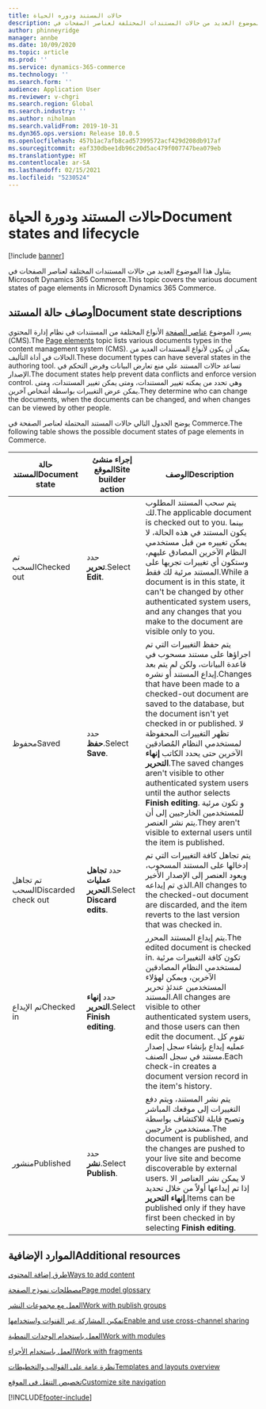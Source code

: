 ```yaml
---
title: حالات المستند ودوره الحياة
description: يتناول هذا الموضوع العديد من حالات المستندات المختلفة لعناصر الصفحات في Microsoft Dynamics 365 Commerce.
author: phinneyridge
manager: annbe
ms.date: 10/09/2020
ms.topic: article
ms.prod: ''
ms.service: dynamics-365-commerce
ms.technology: ''
ms.search.form: ''
audience: Application User
ms.reviewer: v-chgri
ms.search.region: Global
ms.search.industry: ''
ms.author: niholman
ms.search.validFrom: 2019-10-31
ms.dyn365.ops.version: Release 10.0.5
ms.openlocfilehash: 457b1ac7afb8cad57399572acf429d208db917af
ms.sourcegitcommit: eaf330dbee1db96c20d5ac479f007747bea079eb
ms.translationtype: HT
ms.contentlocale: ar-SA
ms.lasthandoff: 02/15/2021
ms.locfileid: "5230524"
---
```

# <a name="document-states-and-lifecycle"></a><span data-ttu-id="c99af-103">حالات المستند ودورة الحياة</span><span class="sxs-lookup"><span data-stu-id="c99af-103">Document states and lifecycle</span></span>

[!include [banner](includes/banner.md)]

<span data-ttu-id="c99af-104">يتناول هذا الموضوع العديد من حالات المستندات المختلفة لعناصر الصفحات في Microsoft Dynamics 365 Commerce.</span><span class="sxs-lookup"><span data-stu-id="c99af-104">This topic covers the various document states of page elements in Microsoft Dynamics 365 Commerce.</span></span>

## <a name="document-state-descriptions"></a><span data-ttu-id="c99af-105">أوصاف حالة المستند</span><span class="sxs-lookup"><span data-stu-id="c99af-105">Document state descriptions</span></span>

<span data-ttu-id="c99af-106">يسرد الموضوع [عناصر الصفحة](page-elements-overview.md) الأنواع المختلفة من المستندات في نظام إدارة المحتوي (CMS).</span><span class="sxs-lookup"><span data-stu-id="c99af-106">The [Page elements](page-elements-overview.md) topic lists various documents types in the content management system (CMS).</span></span> <span data-ttu-id="c99af-107">يمكن أن يكون لأنواع المستندات العديد من الحالات في أداة التأليف.</span><span class="sxs-lookup"><span data-stu-id="c99af-107">These document types can have several states in the authoring tool.</span></span> <span data-ttu-id="c99af-108">تساعد حالات المستند علي منع تعارض البيانات وفرض التحكم في الإصدار.</span><span class="sxs-lookup"><span data-stu-id="c99af-108">The document states help prevent data conflicts and enforce version control.</span></span> <span data-ttu-id="c99af-109">وهي تحدد من يمكنه تغيير المستندات، ومتى يمكن تغيير المستندات، ومتى يمكن عرض التغييرات بواسطة أشخاص آخرين.</span><span class="sxs-lookup"><span data-stu-id="c99af-109">They determine who can change the documents, when the documents can be changed, and when changes can be viewed by other people.</span></span>

<span data-ttu-id="c99af-110">يوضح الجدول التالي حالات المستند المحتملة لعناصر الصفحة في Commerce.</span><span class="sxs-lookup"><span data-stu-id="c99af-110">The following table shows the possible document states of page elements in Commerce.</span></span>

| <span data-ttu-id="c99af-111">حالة المستند</span><span class="sxs-lookup"><span data-stu-id="c99af-111">Document state</span></span>      | <span data-ttu-id="c99af-112">إجراء منشئ الموقع</span><span class="sxs-lookup"><span data-stu-id="c99af-112">Site builder action</span></span>        | <span data-ttu-id="c99af-113">‏‏الوصف</span><span class="sxs-lookup"><span data-stu-id="c99af-113">Description</span></span>                                                  |
| ------------------- | -------------------------- | ------------------------------------------------------------ |
| <span data-ttu-id="c99af-114">تم السحب</span><span class="sxs-lookup"><span data-stu-id="c99af-114">Checked out</span></span>         | <span data-ttu-id="c99af-115">حدد **تحرير**.</span><span class="sxs-lookup"><span data-stu-id="c99af-115">Select **Edit**.</span></span>           | <span data-ttu-id="c99af-116">يتم سحب المستند المطلوب لك.</span><span class="sxs-lookup"><span data-stu-id="c99af-116">The applicable document is checked out to you.</span></span> <span data-ttu-id="c99af-117">بينما يكون المستند في هذه الحالة، لا يمكن تغييره من قبل مستخدمي النظام الآخرين المصادق عليهم، وستكون أي تغييرات تجريها على المستند مرئية لك فقط.</span><span class="sxs-lookup"><span data-stu-id="c99af-117">While a document is in this state, it can't be changed by other authenticated system users, and any changes that you make to the document are visible only to you.</span></span> |
| <span data-ttu-id="c99af-118">محفوظ</span><span class="sxs-lookup"><span data-stu-id="c99af-118">Saved</span></span>               | <span data-ttu-id="c99af-119">حدد **حفظ**.</span><span class="sxs-lookup"><span data-stu-id="c99af-119">Select **Save**.</span></span>           | <span data-ttu-id="c99af-120">يتم حفظ التغييرات التي تم اجراؤها على مستند مسحوب في قاعدة البيانات، ولكن لم يتم بعد إيداع المستند أو نشره.</span><span class="sxs-lookup"><span data-stu-id="c99af-120">Changes that have been made to a checked-out document are saved to the database, but the document isn't yet checked in or published.</span></span> <span data-ttu-id="c99af-121">لا تظهر التغييرات المحفوظة لمستخدمي النظام المُصادقين الآخرين حتى يحدد الكاتب **إنهاء التحرير**.</span><span class="sxs-lookup"><span data-stu-id="c99af-121">The saved changes aren't visible to other authenticated system users until the author selects **Finish editing**.</span></span> <span data-ttu-id="c99af-122">و تكون مرئية للمستخدمين الخارجيين إلى أن يتم نشر العنصر.</span><span class="sxs-lookup"><span data-stu-id="c99af-122">They aren't visible to external users until the item is published.</span></span> |
| <span data-ttu-id="c99af-123">تم تجاهل السحب</span><span class="sxs-lookup"><span data-stu-id="c99af-123">Discarded check out</span></span> | <span data-ttu-id="c99af-124">حدد **تجاهل عمليات التحرير**.</span><span class="sxs-lookup"><span data-stu-id="c99af-124">Select **Discard edits**.</span></span>  | <span data-ttu-id="c99af-125">يتم تجاهل كافة التغييرات التي تم إدخالها على المستند المسحوب، ويعود العنصر إلى الإصدار الأخير الذي تم إيداعه.</span><span class="sxs-lookup"><span data-stu-id="c99af-125">All changes to the checked-out document are discarded, and the item reverts to the last version that was checked in.</span></span> |
| <span data-ttu-id="c99af-126">تم الإيداع</span><span class="sxs-lookup"><span data-stu-id="c99af-126">Checked in</span></span>          | <span data-ttu-id="c99af-127">حدد **إنهاء التحرير**.</span><span class="sxs-lookup"><span data-stu-id="c99af-127">Select **Finish editing**.</span></span> | <span data-ttu-id="c99af-128">يتم إيداع المستند المحرر.</span><span class="sxs-lookup"><span data-stu-id="c99af-128">The edited document is checked in.</span></span> <span data-ttu-id="c99af-129">تكون كافة التغييرات مرئية لمستخدمي النظام المصادقين الآخرين، ويمكن لهؤلاء المستخدمين عندئذٍ تحرير المستند.</span><span class="sxs-lookup"><span data-stu-id="c99af-129">All changes are visible to other authenticated system users, and those users can then edit the document.</span></span> <span data-ttu-id="c99af-130">تقوم كل عمليه إيداع بإنشاء سجل إصدار مستند في سجل الصنف.</span><span class="sxs-lookup"><span data-stu-id="c99af-130">Each check-in creates a document version record in the item's history.</span></span> |
| <span data-ttu-id="c99af-131">منشور</span><span class="sxs-lookup"><span data-stu-id="c99af-131">Published</span></span>           | <span data-ttu-id="c99af-132">حدد **نشر**.</span><span class="sxs-lookup"><span data-stu-id="c99af-132">Select **Publish**.</span></span>        | <span data-ttu-id="c99af-133">يتم نشر المستند، ويتم دفع التغييرات إلى موقعك المباشر وتصبح قابلة للاكتشاف بواسطة مستخدمين خارجيين.</span><span class="sxs-lookup"><span data-stu-id="c99af-133">The document is published, and the changes are pushed to your live site and become discoverable by external users.</span></span> <span data-ttu-id="c99af-134">لا يمكن نشر العناصر الا إذا تم إيداعها أولاً من خلال تحديد **إنهاء التحرير**.</span><span class="sxs-lookup"><span data-stu-id="c99af-134">Items can be published only if they have first been checked in by selecting **Finish editing**.</span></span> |

## <a name="additional-resources"></a><span data-ttu-id="c99af-135">الموارد الإضافية</span><span class="sxs-lookup"><span data-stu-id="c99af-135">Additional resources</span></span>

[<span data-ttu-id="c99af-136">طرق إضافة المحتوى</span><span class="sxs-lookup"><span data-stu-id="c99af-136">Ways to add content</span></span>](add-manage-content.md)

[<span data-ttu-id="c99af-137">مصطلحات نموذج الصفحة</span><span class="sxs-lookup"><span data-stu-id="c99af-137">Page model glossary</span></span>](page-elements-overview.md)

[<span data-ttu-id="c99af-138">العمل مع مجموعات النشر</span><span class="sxs-lookup"><span data-stu-id="c99af-138">Work with publish groups</span></span>](publish-groups.md)

[<span data-ttu-id="c99af-139">تمكين المشاركة عبر القنوات واستخدامها</span><span class="sxs-lookup"><span data-stu-id="c99af-139">Enable and use cross-channel sharing</span></span>](cross-channel-sharing.md)

[<span data-ttu-id="c99af-140">العمل باستخدام الوحدات النمطية</span><span class="sxs-lookup"><span data-stu-id="c99af-140">Work with modules</span></span>](work-with-modules.md)

[<span data-ttu-id="c99af-141">العمل باستخدام الأجزاء</span><span class="sxs-lookup"><span data-stu-id="c99af-141">Work with fragments</span></span>](work-with-fragments.md)

[<span data-ttu-id="c99af-142">نظرة عامة على القوالب والتخطيطات</span><span class="sxs-lookup"><span data-stu-id="c99af-142">Templates and layouts overview</span></span>](templates-layouts-overview.md)

[<span data-ttu-id="c99af-143">تخصيص التنقل في الموقع</span><span class="sxs-lookup"><span data-stu-id="c99af-143">Customize site navigation</span></span>](customize-site-navigation.md)


[!INCLUDE[footer-include](../includes/footer-banner.md)]